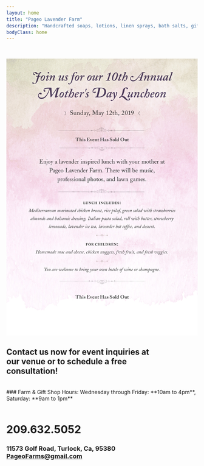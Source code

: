 ```yaml
---
layout: home
title: "Pageo Lavender Farm"
description: "Handcrafted soaps, lotions, linen sprays, bath salts, gift boxes, baskets and other unique items."
bodyClass: home
---
```

<br>
<p class="emphasize" style="text-align: center; line-height: 0;">	
  <a href="https://pageo.typeform.com/to/OI4aym" style="color: #9e0b0f; text-align: center;" target="_blank">
		<img src="/assets/img/mothersday_2019_web-soldout.jpg" alt="Mothers Day 2019" style="width:700px; text-align: center;" target="_blank"></a>
</p>

## Contact us now for event inquiries at<br>our venue or to schedule a free<br>consultation!

<br>
### Farm & Gift Shop Hours:
Wednesday through Friday: **10am to 4pm**, Saturday: **9am to 1pm**
<br><br>

# 209.632.5052
 
### 11573 Golf Road, Turlock, Ca, 95380<br>PageoFarms@gmail.com

## <br>

